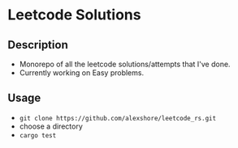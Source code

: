 # Leetcode Solutions

## Description

- Monorepo of all the leetcode solutions/attempts that I've done.
- Currently working on Easy problems.

## Usage

- `git clone https://github.com/alexshore/leetcode_rs.git`
- choose a directory
- `cargo test`
